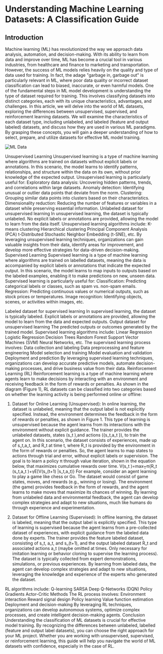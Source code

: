 # **Understanding Machine Learning Datasets: A Classification Guide**
## Introduction
Machine learning (ML) has revolutionized the way we approach data analysis, automation, and decision-making. With its ability to learn from data and improve over time, ML has become a crucial tool in various industries, from healthcare and finance to marketing and transportation. However, the success of ML models relies heavily on the quality and type of data used for training. In fact, the adage "garbage in, garbage out" is particularly relevant in ML, where poor data quality or incorrect dataset classification can lead to biased, inaccurate, or even harmful models.
One of the fundamental steps in ML model development is understanding the type of dataset required for training. This involves classifying datasets into distinct categories, each with its unique characteristics, advantages, and challenges. In this article, we will delve into the world of ML datasets, exploring the differences between unsupervised, supervised, and reinforcement learning datasets. We will examine the characteristics of each dataset type, including unlabeled, and labeled (feature and output labeled) datasets, and discuss how they are used in various ML paradigms. By grasping these concepts, you will gain a deeper understanding of how to select, prepare, and utilize datasets for effective ML model training.
 
![ML Data](.mldata.svg)

Unsupervised Learning
	Unsupervised learning is a type of machine learning where algorithms are trained on datasets without explicit labels or annotations. In this scenario, the model learns to identify patterns, relationships, and structure within the data on its own, without prior knowledge of the expected output. Unsupervised learning is particularly useful for:
	Exploratory data analysis: Uncovering hidden patterns, trends, and correlations within large datasets.
	Anomaly detection: Identifying unusual or outlier data points that deviate from the norm.
	Clustering: Grouping similar data points into clusters based on their characteristics.
	Dimensionality reduction: Reducing the number of features or variables in a dataset while preserving essential information.
Unlabeled dataset for unsupervised learning
	In unsupervised learning, the dataset is typically unlabeled. No explicit labels or annotations are provided, allowing the model to learn from the data itself.
Unsupervised learning algorithms include:
	K-means clustering
	Hierarchical clustering
	Principal Component Analysis (PCA)
	t-Distributed Stochastic Neighbor Embedding (t-SNE), etc.
	By leveraging unsupervised learning techniques, organizations can gain valuable insights from their data, identify areas for improvement, and develop more effective strategies for data-driven decision-making.
Supervised Learning
	Supervised learning is a type of machine learning where algorithms are trained on labelled datasets, meaning the data is accompanied by explicit labels or annotations that indicate the expected output. In this scenario, the model learns to map inputs to outputs based on the labeled examples, enabling it to make predictions on new, unseen data. Supervised learning is particularly useful for:
	Classification: Predicting categorical labels or classes, such as spam vs. non-spam emails.
	Regression: Predicting continuous values or numerical outputs, such as stock prices or temperatures.
	Image recognition: Identifying objects, scenes, or activities within images, etc.

Labeled dataset for supervised learning
	In supervised learning, the dataset is typically labeled. Explicit labels or annotations are provided, allowing the model to learn from the data and expected outputs.
Output dataset for unsupervised learning
	The predicted outputs or outcomes generated by the trained model.
Supervised learning algorithms include:
	Linear Regression
	Logistic Regression
	Decision Trees
	Random Forest
	Support Vector Machines (SVM)
	Neural Networks, etc.
The supervised learning process involves:
	Data collection and labeling
	Data preprocessing and feature engineering
	Model selection and training
	Model evaluation and validation
	Deployment and prediction
	By leveraging supervised learning techniques, organizations can develop accurate predictive models, automate decision-making processes, and drive business value from their data.
Reinforcement Learning (RL)
	Reinforcement learning is a type of machine learning where agents learn to make decisions by interacting with an environment and receiving feedback in the form of rewards or penalties. As shown in the diagram (Figure 1), RL datasets can be classified into two categories based on whether the learning activity is being performed online or offline:
1. Dataset for Online Learning (Unsupervised):
	In online learning, the dataset is unlabeled, meaning that the output label is not explicitly specified. Instead, the environment determines the feedback in the form of rewards or penalties, as shown in Figure 1. This type of learning is unsupervised because the agent learns from its interactions with the environment without explicit guidance. The trainer provides the unlabeled datasets, states (s_t ),and actions ({s_t,a_t }),  to train the agent on. In this scenario, the dataset consists of experiences, made up of  s_t,a_t, and R_t at time t, where R_t is provided by the environment in the form of rewards or penalties. So, the agent learns to map states to actions through trial and error, without explicit labels or supervision.
	The goal is to learn a policy π through value iteration, shown in the equation below, that maximizes cumulative rewards over time.
V(s_t )=max┬π⁡{R_t (s_t,a_t )+γE[V(s_(t+1) |s_t,a_t)}
	For example, consider an agent learning to play a game like chess or Go. The dataset would consist of game states, moves, and rewards (e.g., winning or losing). The environment (the game) provides feedback in the form of rewards, and the agent learns to make moves that maximize its chances of winning.
	By learning from unlabeled data and environmental feedback, the agent can develop complex strategies and adapt to new situations, much like humans do through experience and experimentation.

2. Dataset for Offline Learning (Supervised):
	In offline learning, the dataset is labeled, meaning that the output label is explicitly specified. This type of learning is supervised because the agent learns from a pre-collected dataset of experiences, with explicit guidance from the labeled data done by experts. The trainer provides the feature labeled dataset, consisting of s_t, a_t, and s_(t+1), and the output labeled dataset R_t and associated actions a_t (maybe omitted at times. Only necessary for imitation learning or behavior cloning to supervise the learning process). The dataset is typically collected from expert demonstrations, simulations, or previous experiences. By learning from labeled data, the agent can develop complex strategies and adapt to new situations, leveraging the knowledge and experience of the experts who generated the dataset.

RL algorithms include:
	Q-learning
	SARSA
	Deep Q-Networks (DQN)
	Policy Gradients
	Actor-Critic Methods
The RL process involves:
	Environment interaction
	Reward signal design
	Policy learning
	Value function estimation
	Deployment and decision-making
	By leveraging RL techniques, organizations can develop autonomous systems, optimize complex processes, and create intelligent decision-making agents.
Conclusion
	Understanding the classification of ML datasets is crucial for effective model training. By recognizing the differences between unlabeled, labelled (feature and output label datasets), you can choose the right approach for your ML project. Whether you are working with unsupervised, supervised, or reinforcement learning, this guide will help you navigate the world of ML datasets with confidence, especially in the case of RL.
